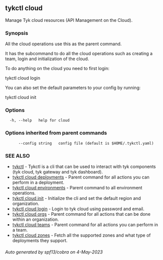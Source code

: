 ## tykctl cloud

Manage Tyk cloud resources (API Management on the Cloud).

### Synopsis


All the cloud operations use this as the parent command.

It has the subcommand to do all the cloud operations such as creating a team, login and initialization of the cloud.

To do anything on the cloud you need to first login:

tykctl cloud login

You can also set the default parameters to your config by running:

tykctl cloud init



### Options

```
  -h, --help   help for cloud
```

### Options inherited from parent commands

```
      --config string   config file (default is $HOME/.tykctl.yaml)
```

### SEE ALSO

* [tykctl](tykctl.md)	 - Tykctl is a cli that can be used to interact with tyk components (tyk cloud, tyk gateway and tyk dashboard).
* [tykctl cloud deployments](tykctl_cloud_deployments.md)	 - Parent command for all actions you can perform in a deployment.
* [tykctl cloud environments](tykctl_cloud_environments.md)	 - Parent command to all environment operations.
* [tykctl cloud init](tykctl_cloud_init.md)	 - Initialize the cli and set the default region and organization.
* [tykctl cloud login](tykctl_cloud_login.md)	 - Login to tyk cloud using password and email.
* [tykctl cloud orgs](tykctl_cloud_orgs.md)	 - Parent command for all actions that can be done within an organization.
* [tykctl cloud teams](tykctl_cloud_teams.md)	 - Parent command for all actions you can perform in a team.
* [tykctl cloud zones](tykctl_cloud_zones.md)	 - Fetch all the supported zones and what type of deployments they support.

###### Auto generated by spf13/cobra on 4-May-2023
